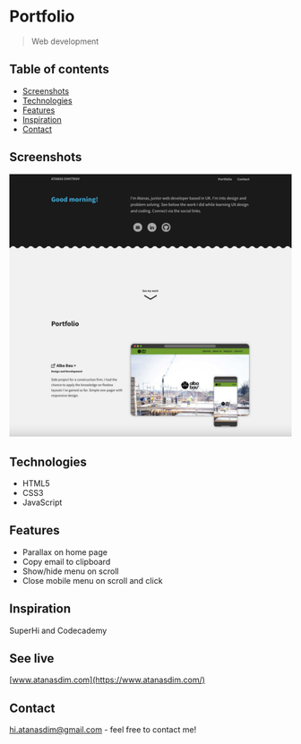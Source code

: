 # Portfolio

> Web development

## Table of contents

- [Screenshots](#screenshots)
- [Technologies](#technologies)
- [Features](#features)
- [Inspiration](#inspiration)
- [Contact](#contact)

## Screenshots

![Screenshot](./assets/screenshot.jpg)

## Technologies

- HTML5
- CSS3
- JavaScript

## Features

- Parallax on home page
- Copy email to clipboard
- Show/hide menu on scroll
- Close mobile menu on scroll and click

## Inspiration

SuperHi and Codecademy

## See live

[www.atanasdim.com](https://www.atanasdim.com/)

## Contact

[hi.atanasdim@gmail.com](mailto:hi.atanasdim@gmail.com) - feel free to contact me!
